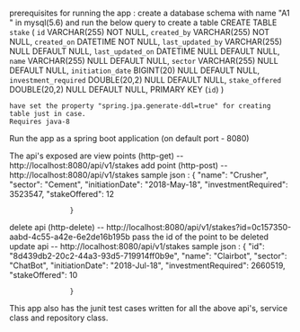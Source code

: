 prerequisites for running the app :
    create a database schema with name "A1  " in mysql(5.6) and run the below query to create a table
        CREATE TABLE `stake` (
        	`id` VARCHAR(255) NOT NULL,
        	`created_by` VARCHAR(255) NOT NULL,
        	`created_on` DATETIME NOT NULL,
        	`last_updated_by` VARCHAR(255) NULL DEFAULT NULL,
        	`last_updated_on` DATETIME NULL DEFAULT NULL,
        	`name` VARCHAR(255) NULL DEFAULT NULL,
            `sector` VARCHAR(255) NULL DEFAULT NULL,
        	`initiation_date` BIGINT(20) NULL DEFAULT NULL,
        	`investment_required` DOUBLE(20,2) NULL DEFAULT NULL,
            `stake_offered` DOUBLE(20,2) NULL DEFAULT NULL,
        	PRIMARY KEY (`id`)
        )

    have set the property "spring.jpa.generate-ddl=true" for creating table just in case.
    Requires java-8

Run the app as a spring boot application (on default port - 8080)

The api's exposed are
view points (http-get) -- http://localhost:8080/api/v1/stakes
add point (http-post) -- http://localhost:8080/api/v1/stakes
    sample json : {
                      "name": "Crusher",
                      "sector": "Cement",
                      "initiationDate": "2018-May-18",
                      "investmentRequired": 3523547,
                      "stakeOffered": 12

                   }
delete api (http-delete) -- http://localhost:8080/api/v1/stakes?id=0c157350-aabd-4c55-a42e-6e2de16b195b
    pass the id of the point to be deleted
update api -- http://localhost:8080/api/v1/stakes
    sample json : {
                      "id": "8d439db2-20c2-44a3-93d5-719914ff0b9e",
                          "name": "Clairbot",
                          "sector": "ChatBot",
                          "initiationDate": "2018-Jul-18",
                          "investmentRequired": 2660519,
                          "stakeOffered": 10

                   }

This app also has the junit test cases written for all the above api's, service class and repository class.